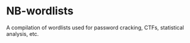 # NB-wordlists
A compilation of wordlists used for password cracking, CTFs, statistical analysis, etc.
